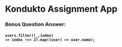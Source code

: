 # Kondukto Assignment App

### Bonus Question Answer:

#### <code>users.filter((_,index) => index !== 2).map((user) => user.name);</code>